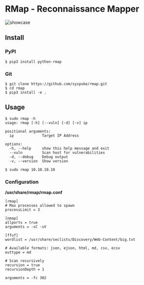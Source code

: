 
# RMap - Reconnaissance Mapper

![showcase](https://i.imgur.com/8t3Oe3r.png)

## Install

### PyPI

```
$ pip3 install python-rmap
```

### Git 

```
$ git clone https://github.com/syspuke/rmap.git
$ cd rmap
$ pip3 install -e .
```

## Usage

```
$ sudo rmap -h
usage: rmap [-h] [--vuln] [-d] [-v] ip

positional arguments:
  ip             Target IP Address

options:
  -h, --help     show this help message and exit
  --vuln         Scan host for vulnerabilities
  -d, --debug    Debug output
  -v, --version  Show version                           
```

```
$ sudo rmap 10.10.10.10
```

### Configuration

**/usr/share/rmap/rmap.conf**
```
[rmap]
# Max processes allowed to spawn
processLimit = 3

[nmap]
allports = true
arguments = -sC -sV

[ffuf]
wordlist = /usr/share/seclists/Discovery/Web-Content/big.txt

# Available formats: json, ejson, html, md, csv, ecsv
outtype = md

# Scan recursively
recursion = true
recursionDepth = 1

arguments = -fc 302
```